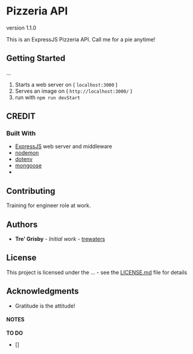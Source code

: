 # Pizzeria API
version 1.1.0

This is an ExpressJS Pizzeria API. Call me for a pie anytime!

## Getting Started

...

1.  Starts a web server on ( `localhost:3000` )
2.  Serves an image on ( `http://localhost:3000/` )
3.  run with `npm run devStart`

## CREDIT

### Built With

- [ExpressJS](https://github.com/expressjs/express) web server and middleware
- [nodemon](https://)
- [dotenv](https://)
- [mongoose](https://)
- [](https://)

## Contributing

Training for engineer role at work.

## Authors

- **Tre' Grisby** - _Initial work_ - [trewaters](https://github.com/tre-anywhere)


## License

This project is licensed under the ... - see the [LICENSE.md](LICENSE.md) file for details

## Acknowledgments

- Gratitude is the attitude!

#### NOTES

**TO DO**

* []